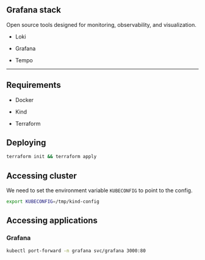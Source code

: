 ## Grafana stack

Open source tools designed for monitoring, observability, and visualization.

* Loki

* Grafana

* Tempo


<hr>

## Requirements

* Docker

* Kind

* Terraform

## Deploying

```sh
terraform init && terraform apply
```

## Accessing cluster

We need to set the environment variable `KUBECONFIG` to point to the config.

```sh
export KUBECONFIG=/tmp/kind-config
```

## Accessing applications

### Grafana

```sh
kubectl port-forward -n grafana svc/grafana 3000:80
```